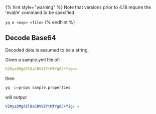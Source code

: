 
{% hint style="warning" %}
Note that versions prior to 4.18 require the 'eval/e' command to be specified.&#x20;

`yq e <exp> <file>`
{% endhint %}

## Decode Base64
Decoded data is assumed to be a string.

Given a sample.yml file of:
```yml
V29ya3Mgd2l0aCBVVEYtMTYg8J+Yig==
```
then
```bash
yq -p=props sample.properties
```
will output
```yaml
V29ya3Mgd2l0aCBVVEYtMTYg8J+Yig: =
```

